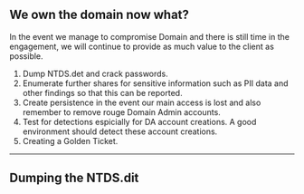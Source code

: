 ## We own the domain now what?  
In the event we manage to compromise Domain and there is still time in the engagement, we will continue to provide as much value to the client as possible.
1. Dump NTDS.det and crack passwords.
2. Enumerate further shares for sensitive information such as PII data and other findings so that this can be reported.
3. Create persistence in the event our main access is lost and also remember to remove rouge Domain Admin accounts.
4. Test for detections espicially for DA account creations. A good environment should detect these account creations.
5. Creating a Golden Ticket.

---

## Dumping the NTDS.dit
